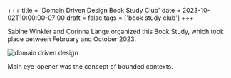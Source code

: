 +++
title = 'Domain Driven Design Book Study Club'
date = 2023-10-02T10:00:00-07:00
draft = false
tags = ['book study club']
+++

Sabine Winkler and Corinna Lange organized this Book Study, which took place between February and October 2023.

![domain driven design](https://codersonly.org/wp-content/uploads/2024/06/600_510191476.webp)

Main eye-opener was the concept of bounded contexts.
